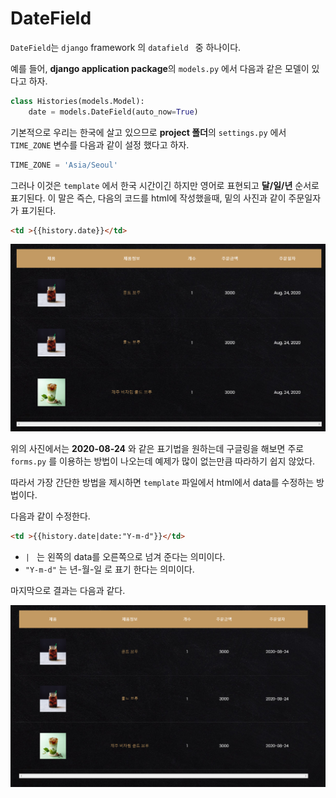 # DateField

 `DateField`는  `django` framework 의 `datafield ` 중 하나이다. 

 예를 들어, **django application package**의 `models.py` 에서 다음과 같은 모델이 있다고 하자.

 ```python
 class Histories(models.Model):
     date = models.DateField(auto_now=True)
 ```

 기본적으로 우리는 한국에 살고 있으므로 **project 폴더**의 `settings.py` 에서 `TIME_ZONE` 변수를 다음과 같이 설정 했다고 하자.

 ```python
 TIME_ZONE = 'Asia/Seoul'
 ```

그러나 이것은 `template` 에서 한국 시간이긴 하지만 영어로 표현되고 **달/일/년** 순서로 표기된다. 이 말은 즉슨, 다음의 코드를 html에 작성했을때, 밑의 사진과 같이 주문일자가 표기된다.

```html
<td >{{history.date}}</td>
```

![datefield](markdown-images/datefield.PNG)

위의 사진에서는 **2020-08-24** 와 같은 표기법을 원하는데 구글링을 해보면 주로 `forms.py` 를 이용하는 방법이 나오는데 예제가 많이 없는만큼 따라하기 쉽지 않았다.

따라서 가장 간단한 방법을 제시하면 `template` 파일에서 html에서 data를 수정하는 방법이다.

다음과 같이 수정한다.

```html
<td >{{history.date|date:"Y-m-d"}}</td>
```

* `| `  는 왼쪽의 data를 오른쪽으로 넘겨 준다는 의미이다.
* `"Y-m-d"`  는 년-월-일 로 표기 한다는 의미이다.



마지막으로 결과는 다음과 같다.

![datefield1](markdown-images/datefield1.PNG)